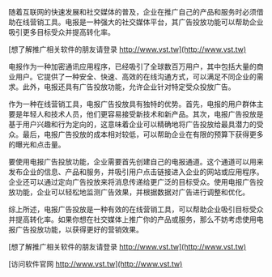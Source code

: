 随着互联网的快速发展和社交媒体的普及，企业在推广自己的产品和服务时必须借助在线营销工具。电报是一种强大的社交媒体平台，其广告投放功能可以帮助企业吸引更多目标受众并提高转化率。

[想了解推广相关软件的朋友请登录 http://www.vst.tw](http://www.vst.tw)

电报作为一种加密通讯应用程序，已经吸引了全球数百万用户，其中包括大量的商业用户。它提供了一种安全、快速、高效的在线沟通方式，可以满足不同企业的需求。此外，电报还具有广告投放功能，允许企业针对特定受众投放广告。

作为一种在线营销工具，电报广告投放具有独特的优势。首先，电报的用户群体主要是年轻人和技术人员，他们更容易接受新技术和新产品。其次，电报广告投放是基于用户兴趣和行为定向的，这意味着企业可以精确地将广告投放给最具潜力的受众。最后，电报广告投放的成本相对较低，可以帮助企业在有限的预算下获得更多的曝光和点击量。

要使用电报广告投放功能，企业需要首先创建自己的电报通道。这个通道可以用来发布企业的信息、产品和服务，并吸引用户点击链接进入企业的网站或应用程序。企业还可以通过定向广告投放来将消息传递给更广泛的目标受众。使用电报广告投放功能，企业可以轻松地监测广告效果，并根据数据对广告进行调整和优化。

综上所述，电报广告投放是一种有效的在线营销工具，可以帮助企业吸引目标受众并提高转化率。如果你想在社交媒体上推广你的产品或服务，那么不妨考虑使用电报广告投放功能，以获得更好的营销效果。

[想了解推广相关软件的朋友请登录 http://www.vst.tw](http://www.vst.tw)


[访问软件官网 http://www.vst.tw](http://www.vst.tw)
